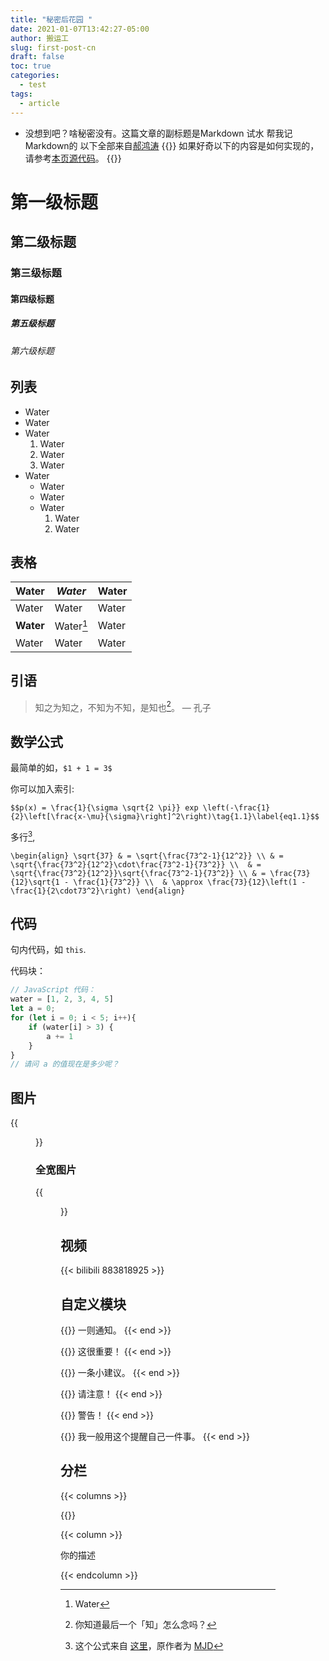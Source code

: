 ```yaml
---
title: "秘密后花园 "
date: 2021-01-07T13:42:27-05:00
author: 搬运工
slug: first-post-cn
draft: false
toc: true
categories:
  - test
tags:
  - article
---
```

- 没想到吧？啥秘密没有。这篇文章的副标题是Markdown 试水 帮我记Markdown的 以下全部来自[郝鸿涛](https://hongtaoh.com/)
{{<block class="reminder">}}
如果好奇以下的内容是如何实现的，请参考[本页源代码](https://raw.githubusercontent.com/hongtaoh/hugo-ht-exampleSite/master/content/cn/posts/2021-01-07-intro.md)。
{{<end>}}

# 第一级标题
## 第二级标题
### 第三级标题
#### 第四级标题
##### 第五级标题
###### 第六级标题

## 列表

- Water
- Water
- Water
  1. Water
  2. Water
  3. Water
- Water
  - Water
  - Water
  - Water
    1. Water
    2. Water

## 表格

| Water | *Water* | Water |
|---------|---------|---------|
| Water | Water | Water |
| **Water** | Water[^1] | Water |
| Water | Water | Water |

## 引语

> 知之为知之，不知为不知，是知也[^2]。 — 孔子

## 数学公式

最简单的如，`$1 + 1 = 3$`

你可以加入索引:

`$$p(x) = \frac{1}{\sigma \sqrt{2 \pi}} exp \left(-\frac{1}{2}\left[\frac{x-\mu}{\sigma}\right]^2\right)\tag{1.1}\label{eq1.1}$$`

多行[^3], 

`\begin{align}
\sqrt{37} & = \sqrt{\frac{73^2-1}{12^2}} \\
 & = \sqrt{\frac{73^2}{12^2}\cdot\frac{73^2-1}{73^2}} \\ 
 & = \sqrt{\frac{73^2}{12^2}}\sqrt{\frac{73^2-1}{73^2}} \\
 & = \frac{73}{12}\sqrt{1 - \frac{1}{73^2}} \\ 
 & \approx \frac{73}{12}\left(1 - \frac{1}{2\cdot73^2}\right)
\end{align}`

## 代码

句内代码，如 `this`. 

代码块：

```javascript
// JavaScript 代码：
water = [1, 2, 3, 4, 5]
let a = 0;
for (let i = 0; i < 5; i++){
	if (water[i] > 3) {
		a += 1
	}
}
// 请问 a 的值现在是多少呢？
```

## 图片

{{<figure src="https://www.rd.com/wp-content/uploads/2016/09/fall-photos-Iowa_Stewart.jpg" title="标题" caption="说明文字">}}

### 全宽图片
{{<figure src="https://hongtaoh.com/media/cnblog/sgs/sgs-hostel.jpg" caption="在瑞士因特拉肯一家青年旅舍阳台上，2017年5月，郝鸿涛摄" class="fullwidth">}}

## 视频

{{< bilibili 883818925 >}}

## 自定义模块
{{<block class="note" >}}
一则通知。
{{< end >}}

{{<block class="important" >}}
这很重要！
{{< end >}}

{{<block class="tip" >}}
一条小建议。
{{< end >}}

{{<block class="caution" >}}
请注意！
{{< end >}}

{{<block class="warning" >}}
警告！
{{< end >}}

{{<block class="reminder" >}}
我一般用这个提醒自己一件事。
{{< end >}}

## 分栏
{{< columns >}}

{{<figure-a src="https://animalcorner.org/wp-content/uploads/2020/07/Japanese-Dog-Breeds-Akita.jpg" link="/" >}}

{{< column >}}

你的描述

{{< endcolumn >}}

[^1]: Water
[^2]: 你知道最后一个「知」怎么念吗？
[^3]: 这个公式来自 [这里](https://math.meta.stackexchange.com/a/5024)，原作者为 [MJD](https://math.meta.stackexchange.com/users/25554/mjd)